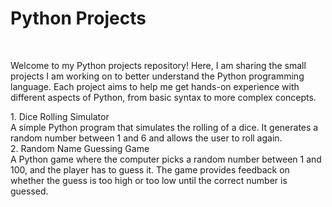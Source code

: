 <h1> Python Projects </h1><br/>
<p>Welcome to my Python projects repository! Here, I am sharing the small projects I am working on to better understand the Python programming language. Each project aims to help me get hands-on experience with different aspects of Python, from basic syntax to more complex concepts.</p>
1. Dice Rolling Simulator <br/>
A simple Python program that simulates the rolling of a dice. It generates a random number between 1 and 6 and allows the user to roll again. <br/>
2. Random Name Guessing Game <br/>
A Python game where the computer picks a random number between 1 and 100, and the player has to guess it. The game provides feedback on whether the guess is too high or too low until the correct number is guessed.<br/>
